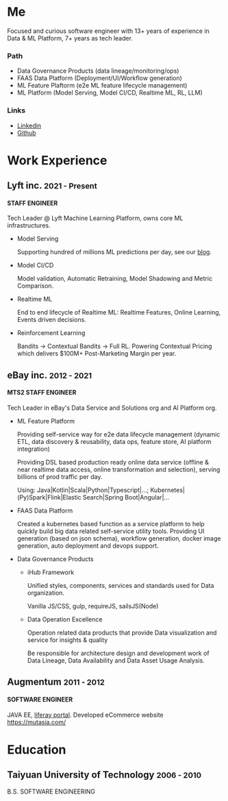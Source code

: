 # Me
Focused and curious software engineer with 13+ years of experience in Data & ML Platform, 7+ years as tech leader.

### Path

<ul className="steps steps-vertical">
  <li className="step step-primary">Data Governance Products (data lineage/monitoring/ops)</li>
  <li className="step step-primary">FAAS Data Platform (Deployment/UI/Workflow generation)</li>
  <li className="step step-primary">ML Feature Plaftorm (e2e ML feature lifecycle management)</li>
  <li data-content="now" className="step step-primary">ML Platform (Model Serving, Model CI/CD, Realtime ML, RL, LLM)</li>
</ul>

### Links

* [Linkedin](https://www.linkedin.com/in/hflhmartin/)
* [Github](https://github.com/martin-liu)

# Work Experience
## Lyft inc. <small>2021 - Present</small>
#### STAFF ENGINEER

Tech Leader @ Lyft Machine Learning Platform, owns core ML infrastructures.
* Model Serving

  Supporting hundred of millions ML predictions per day, see our [blog](https://eng.lyft.com/powering-millions-of-real-time-decisions-with-lyftlearn-serving-9bb1f73318dc).
* Model CI/CD

  Model validation, Automatic Retraining, Model Shadowing and Metric Comparison. 
* Realtime ML

  End to end lifecycle of Realtime ML: Realtime Features, Online Learning, Events driven decisions.
* Reinforcement Learning

  Bandits -> Contextual Bandits -> Full RL. Powering Contextual Pricing which delivers $100M+ Post-Marketing Margin per year.

## eBay inc. <small>2012 - 2021</small>
#### MTS2 STAFF ENGINEER

Tech Leader in eBay's Data Service and Solutions org and AI Platform org.

* ML Feature Platform

  Providing self-service way for e2e data lifecycle management (dynamic ETL, data discovery & reusability, data ops, feature store, AI platform integration)

  Providing DSL based production ready online data service (offline & near realtime data access, online transformation and selection), serving billions of prod traffic per day.

  Using: Java|Kotlin|Scala|Python|Typescript|...; Kubernetes|(Py)Spark|Flink|Elastic Search|Spring Boot|Angular|...


* FAAS Data Platform 

  Created a kubernetes based function as a service platform to help quickly build big data related self-service utility tools. Providing UI generation (based on json schema), workflow generation, docker image generation, auto deployment and devops support. 


* Data Governance Products
  + iHub Framework

    Unified styles, components, services and standards used for Data organization.

    Vanilla JS/CSS, gulp, requireJS, sailsJS(Node)

  + Data Operation Excellence

    Operation related data products that provide Data visualization and service for insights & quality

    Be responsible for architecture design and development work of Data Lineage, Data Availability and Data Asset Usage Analysis.

## Augmentum <small>2011 - 2012</small>
#### SOFTWARE ENGINEER

JAVA EE, [liferay portal](https://github.com/liferay/liferay-portal). Developed eCommerce website https://mutasia.com/

# Education
## Taiyuan University of Technology <small>2006 - 2010</small>
B.S. SOFTWARE ENGINEERING

<br/>
